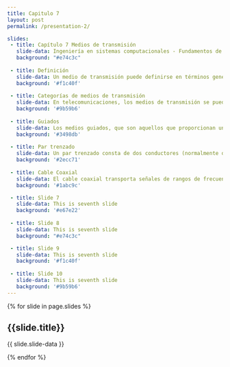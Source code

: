 ```yaml
---
title: Capitulo 7 
layout: post
permalink: /presentation-2/

slides:
 - title: Capítulo 7 Medios de transmisión
   slide-data: Ingeniería en sistemas computacionales - Fundamentos de telecomunicaciones - Alumna Texna Reyes Ivania Gpe.
   background: "#e74c3c"
     
 - title: Definición
   slide-data: Un medio de transmisión puede definirse en términos generales como cualquier cosa que pueda llevar información desde una fuente a un destino. El medio de transmisión suele ser el espacio libre, un cable metálico o un cable de fibra óptica. La información suele ser una señal que es el resultado de la conversión de datos de otro formato.
   background: '#f1c40f'
   
 - title: Categorías de medios de transmisión
   slide-data: En telecomunicaciones, los medios de transmisión se pueden dividir en dos grandes categorías guiados y no guiados. A continuación se explicará más acerca de cada categoría.
   background: '#9b59b6'
   
 - title: Guiados
   slide-data: Los medios guiados, que son aquellos que proporcionan un conducto de un dispositivo a otro. Una señal puede viajar a través de estos medios siendo limitado por los limites físicos de los cables. Par trenzado, Cable Coaxial y Fibra óptica
   background: '#3498db'
   
 - title: Par trenzado
   slide-data: Un par trenzado consta de dos conductores (normalmente de cobre), cada uno con su propio aislamiento plástico, trenzados entre sí. Uno de los cables se utiliza para llevar señales al receptor y el otro se utiliza solo como referencia de tierra. Además de la señal enviada por el transmisor en uno de los cables, la interferencia y la diafonía pueden afectar a ambos cables y crear señales no deseadas.
   background: '#2ecc71'
   
 - title: Cable Coaxial
   slide-data: El cable coaxial transporta señales de rangos de frecuencia más altos que los del cable de par trenzado. El cable coaxial tiene un conductor central de cable sólido o trenzado encerrado en una funda aislante, que, a su vez, está revestida de un conductor exterior de lámina metálica, trenza o una combinación de las dos. La envoltura metálica exterior sirve tanto como escudo contra el ruido como como segundo conductor. Este conductor exterior también está encerrado en una funda aislante y todo el cable está protegido por una cubierta de plástico.
   background: '#1abc9c'

 - title: Slide 7
   slide-data: This is seventh slide
   background: '#e67e22'
 
 - title: Slide 8
   slide-data: This is seventh slide
   background: "#e74c3c"

 - title: Slide 9
   slide-data: This is seventh slide
   background: '#f1c40f'
 
 - title: Slide 10
   slide-data: This is seventh slide
   background: '#9b59b6'
---
```


{% for slide in page.slides %}

<section data-background="{% if slide.background %}{{slide.background}}{% else %}{{page.background}}{% endif %}"><h1>{{slide.title}}</h1>{{ slide.slide-data }}</section>

{% endfor %}
